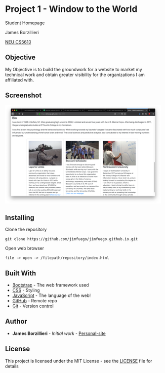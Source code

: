 # Project 1 - Window to the World

Student Homepage

James Borzillieri

[NEU CS5610](http://johnguerra.co/classes/webDevelopment_spring_2019/)

## Objective

My Objective is to build the groundwork for a website to market my technical work and obtain greater visibility for the organizations I am affiliated with.

## Screenshot

![](images/ss.png)

## Installing

Clone the repository

```
git clone https://github.com/jimfuego/jimfuego.github.io.git
```

Open web browser

```
file -> open -> /filepath/repository/index.html
```

## Built With

* [Bootstrap](https://getbootstrap.com/) - The web framework used
* [CSS](https://developer.mozilla.org/en-US/docs/Web/CSS) - Styling
* [JavaScript](https://www.javascript.com/) - The language of the web!
* [GitHub](http://www.github.com/) - Remote repo
* [Git](https://git-scm.com/) - Version control

## Author

* **James Borzillieri** - *Initial work* - [Personal-site](https://jimfuego.github.io/)

## License

This project is licensed under the MIT License - see the [LICENSE](LICENSE) file for details
